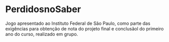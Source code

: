 # PerdidosnoSaber
Jogo apresentado ao Instituto Federal de São Paulo, como parte das exigências para obtenção de nota do projeto final e conclusãol do primeiro ano do curso, realizado em grupo.
